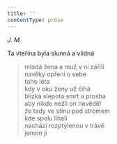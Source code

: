```yaml
---
title: ''
contentType: prose
---
```


>   

>   

_J. M._

Ta vteřina byla slunná a vlídná

> mladá žena a muž v ní zářili  
> navěky opření o sebe  
> toho léta  
> kdy v oku ženy už číhá  
> blízká slepota smrt a prosba  
> aby nikdo nežli on nevěděl  
> že tady ve stínu pod stromem  
> kde spolu líhali  
> nachází rozptýlenou v trávě  
> jenom ji
